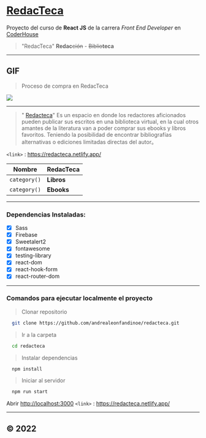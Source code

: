 # **[RedacTeca](https://redacteca.netlify.app/)**

Proyecto del curso de **React JS** de la carrera *Front End Developer* en [CoderHouse](https://www.coderhouse.com/online/reactjs)

> "RedacTeca"
**Redac**~~ción~~ - ~~Biblio~~**teca**

------------
## GIF 

> Proceso de compra en RedacTeca

![](public/RedacTeca.gif)

------------

> "  [Redacteca](https://redacteca.netlify.app/)"
Es un espacio en donde los redactores aficionados pueden publicar sus escritos en una biblioteca virtual, en la cual otros amantes de la literatura van a poder comprar sus ebooks y libros favoritos. Teniendo la posibilidad de encontrar bibliografías alternativas o ediciones limitadas directas del autor。

`<link>` : <https://redacteca.netlify.app/>


| Nombre | RedacTeca                  |
| ------------- | ------------------------------ |
| `category()`      | **Libros**      |
| `category()`   | **Ebooks**     |
----

### Dependencias Instaladas:

- [x] Sass
- [x] Firebase
- [x] Sweetalert2
- [x] fontawesome
- [x] testing-library
- [x] react-dom
- [x] react-hook-form
- [x] react-router-dom
------------

### Comandos para ejecutar localmente el proyecto
> Clonar repositorio

```bash
  git clone https://github.com/andrealeonfandinoe/redacteca.git
```
> Ir a la carpeta

```bash
  cd redacteca
```
> Instalar dependencias

```bash
  npm install
```
> Iniciar al servidor

```bash
  npm run start
```
Abrir [http://localhost:3000](http://localhost:3000)
`<link>` : <https://redacteca.netlify.app/>

------------
&copy; 2022
------------